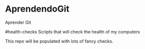 # AprendendoGit
Aprender Git

#health-checks
Scripts that will check the health of my computers

This repo will be populated with lots of fancy checks.
